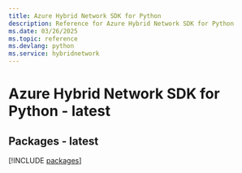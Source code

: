 ```yaml
---
title: Azure Hybrid Network SDK for Python
description: Reference for Azure Hybrid Network SDK for Python
ms.date: 03/26/2025
ms.topic: reference
ms.devlang: python
ms.service: hybridnetwork
---
```

# Azure Hybrid Network SDK for Python - latest
## Packages - latest
[!INCLUDE [packages](hybrid-network-index.md)]